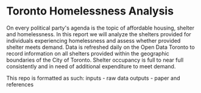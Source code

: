 # Toronto Homelessness Analysis

On every political party's agenda is the topic of affordable housing, shelter and homelessness. In this report we will analyze the shelters provided for individuals experiencing homelessness and assess whether provided shelter meets demand. Data is refreshed daily on the Open Data Toronto to record information on all shelters provided within the geographic boundaries of the City of Toronto. Shelter occupancy is full to near full consistently and in need of additional expenditure to meet demand.

This repo is formatted as such:
inputs - raw data
outputs - paper and references
